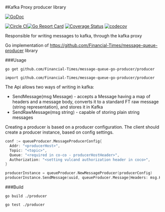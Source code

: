 #Kafka Proxy producer library

[![GoDoc](https://godoc.org/github.com/Financial-Times/message-queue-go-producer/producer?status.svg)](https://godoc.org/github.com/Financial-Times/message-queue-go-producer/producer)

[![Circle CI](https://circleci.com/gh/Financial-Times/message-queue-go-producer.svg?style=shield)](https://circleci.com/gh/Financial-Times/message-queue-go-producer/tree/master)[![Go Report Card](https://goreportcard.com/badge/github.com/Financial-Times/message-queue-go-producer)](https://goreportcard.com/report/github.com/Financial-Times/message-queue-go-producer) [![Coverage Status](https://coveralls.io/repos/github/Financial-Times/message-queue-go-producer/badge.svg?branch=master)](https://coveralls.io/github/Financial-Times/message-queue-go-producer?branch=master) [![codecov](https://codecov.io/gh/Financial-Times/message-queue-go-producer/branch/master/graph/badge.svg)](https://codecov.io/gh/Financial-Times/message-queue-go-producer)


Responsible for writing messages to kafka, through the kafka proxy

Go implementation of https://github.com/Financial-Times/message-queue-producer library

###Usage

`go get github.com/Financial-Times/message-queue-go-producer/producer`

`import github.com/Financial-Times/message-queue-go-producer/producer`

The Api allows two ways of writing in kafka:

* SendMessage(msg Message) - accepts a Message having a map of headers and a message body, converts it to a standard FT raw message (string representation), and stores it in Kafka
* SendRawMessage(msg string) - capable of storing plain string messages

Creating a producer is based on a producer configuration. The client should create a producer instance, based on config settings.

```go
conf := queueProducer.MessageProducerConfig{
  Addr: "<producerHost>",
  Topic: "<topic>",
  Queue: "<required in co-co - producerHostHeader>",
  Authorization: "<setting vulcand authorization header in coco>",
}

producerInstance = queueProducer.NewMessageProducer(producerConfig)
producerInstance.SendMessage(uuid, queueProducer.Message{Headers: msg.Headers, Body: msg.Body})

```

###Build

`go build ./producer`

`go test ./producer`
